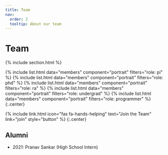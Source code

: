 ```yaml
---
title: Team
nav:
  order: 2
  tooltip: About our team
---
```


# <i class="fas fa-users"></i>Team

{% include section.html %}

{%
  include list.html
  data="members"
  component="portrait"
  filters="role: pi"
%}
{%
  include list.html
  data="members"
  component="portrait"
  filters="role: phd"
%}
{%
  include list.html
  data="members"
  component="portrait"
  filters="role: ra"
%}
{%
  include list.html
  data="members"
  component="portrait"
  filters="role: undergrad"
%}
{%
  include list.html
  data="members"
  component="portrait"
  filters="role: programmer"
%}
{:.center}


{%
  include link.html
  icon="fas fa-hands-helping"
  text="Join the Team"
  link="join"
  style="button"
%}
{:.center}


## Alumni

- 2021: Pranav Sankar (High School Intern)
